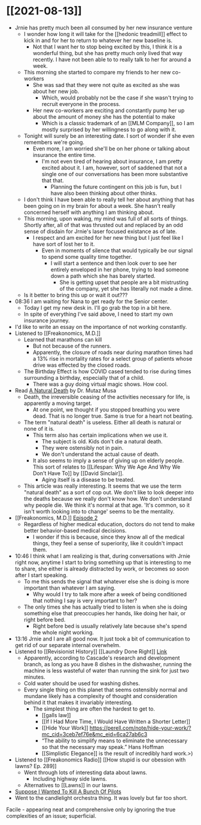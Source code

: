 # [[2021-08-13]]

- Jrnie has pretty much been all consumed by her new insurance venture
	- I wonder how long it will take for the [[hedonic treadmill]] effect to kick in and for her to return to whatever her new baseline is.
		- Not that I want her to stop being excited by this, I think it is a wonderful thing, but she has pretty much only lived that way recently. I have not been able to to really talk to her for around a week.
	- This morning she started to compare my friends to her new co-workers
		- She was sad that they were not quite as excited as she was about her new job. 
			- Which, would probably not be the case if she wasn't trying to recruit everyone in the process.
		- Her new co-workers are exciting and constantly pump her up about the amount of money she has the potential to make
			- Which is a classic trademark of an [[MLM Company]], so I am mostly surprised by her willingness to go along with it.
	- Tonight will surely be an interesting date. I sort of wonder if she even remembers we're going. 
		- Even more, I am worried she'll be on her phone or talking about insurance the entire time.
			- I'm not even tired of hearing about insurance, I am pretty excited about it. I am, however, sort of saddened that not a single one of our conversations has been more substantive that that.
				- Planning the future contingent on this job is fun, but I have also been thinking about other thinks.
	- I don't think I have been able to really tell her about anything that has been going on in my brain for about a week. She hasn't really concerned herself with anything I am thinking about.
	- This morning, upon waking, my mind was full of all sorts of things. Shortly after, all of that was thrusted out and replaced by an odd sense of disdain for Jrnie's laser focused existance as of late.
		- I respect and am excited for her new thing but I just feel like I have sort of lost her to it. 
			- Even in moments of silence that would typically be our signal to spend some quality time together.
				- I will start a sentence and then look over to see her entirely enveloped in her phone, trying to lead someone down a path which she has barely started.
					- She is getting upset that people are a bit mistrusting of the company, yet she has literally not made a dime.
	- Is it better to bring this up or wait it out???
- 08:36 I am waiting for Nana to get ready for the Senior center.
	- Today I get my new desk in. I'll go grab the top in a bit here.
	- In spite of everything I've said above, I need to start my own insurance journey.
- I'd like to write an essay on the importance of not working constantly. 
- Listened to [[Freakonomics, M.D.]]
	- Learned that marathons can kill
		- But not because of the runners.
		- Apparently, the closure of roads near during marathon times had a 13% rise in mortality rates for a select group of patients whose drive was effected by the closed roads.
	- The Birthday Effect is how COVID cased tended to rise during times surrounding a birthday, especially that of a child. 
		- There was a guy doing virtual magic shows. How cool.
- Read [A Natural Death](https://supermedicine.substack.com/p/a-natural-death) by Dr. Mutaz Musa
	- Death, the irreversible ceasing of the activities necessary for life, is apparently a moving target.
		- At one point, we thought if you stopped breathing you were dead. That is no longer true. Same is true for a heart not beating.
	- The term "natural death" is useless. Either all death is natural or none of it is.
		- This term also has certain implications when we use it.
			- The subject is old. Kids don't die a natural death.
			- They were ostensibly not in pain.
			- We don't understand the actual cause of death.
		- It also seems to imply a sense of giving up on elderly people. This sort of relates to [[Lifespan: Why We Age And Why We Don't Have To]] by [[David Sinclair]].
			- Aging itself is a disease to be treated.
	- This article was really interesting. It seems that we use the term "natural death" as a sort of cop out. We don't like to look deeper into the deaths because we really don't know how. We don't understand why people die. We think it's normal at that age. 'It's common, so it isn't worth looking into to change' seems to be the mentality.
- [[Freakonomics, M.D.]] [Episode 2](https://podcasts.apple.com/us/podcast/freakonomics-m-d/id1577556965?i=1000531879362)
	- Regardless of higher medical education, doctors do not tend to make better behavior-based medical decisions. 
		- I wonder if this is because, since they know all of the medical things, they feel a sense of superiority, like it couldn't impact them.
- 10:46 I think what I am realizing is that, during conversations with Jrnie right now, anytime I start to bring something up that is interesting to me to share, she either is already distracted by work, or becomes so soon after I start speaking.
	- To me this sends the signal that whatever else she is doing is more important than whatever I am saying.
		- Why would I try to talk more after a week of being conditioned that nothing I say is very important to her?
	- The only times she has actually tried to listen is when she is doing something else that preoccupies her hands, like doing her hair, or right before bed.
		- Right before bed is usually relatively late because she's spend the whole night working.
- 13:16 Jrnie and I are all good now. It just took a bit of communication to get rid of our separate internal overwhelm.
- Listened to [[Revisionist History]] [[Laundry Done Right]] [Link](https://podcasts.apple.com/us/podcast/revisionist-history/id1119389968?i=1000530552020)
	- Apparently, according to Cascade's research and development branch, as long as you have 8 dishes in the dishwasher, running the machine is less wasteful of water than running the sink for just two minutes.
	- Cold water should be used for washing dishes.
	- Every single thing on this planet that seems ostensibly normal and mundane likely has a complexity of thought and consideration behind it that makes it invariably interesting.
		- The simplest thing are often the hardest to get to.
			- [[galls law]]
			- [[If I Had More Time, I Would Have Written a Shorter Letter]]
			- [[Hide Your Work]] https://perell.com/note/hide-your-work/?mc_cid=3ceb7ef76e&mc_eid=6ca27ab6c3
			- “The ability to simplify means to eliminate the unnecessary so that the necessary may speak.” Hans Hoffman
			- [[Simplistic Elegance]] is the result of incredibly hard work.>)
- Listened to [[Freakonomics Radio]] [[How stupid is our obession with lawns? Ep. 289]]
	- Went through lots of interesting data about lawns.
		- Including highway side lawns.
	- Alternatives to [[Lawns]] in our lawns.
- [Suppose I Wanted To Kill A Bunch Of Pilots](https://newsletter.butwhatfor.com/p/invert-always-invert-avoid-failure)
- Went to the candlelight orchestra thing. It was lovely but far too short.


Facile - appearing neat and comprehensive only by ignoring the true complexities of an issue; superficial.

